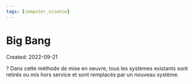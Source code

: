 ```yaml
---
tags: [computer_science] 
---
```

# Big Bang
Created: 2022-09-21

?
Dans cette méthode de mise en oeuvre, tous les systèmes existants sont retirés ou mis hors service et sont remplacés par un nouveau système.
<!--SR:!2023-05-02,136,250-->